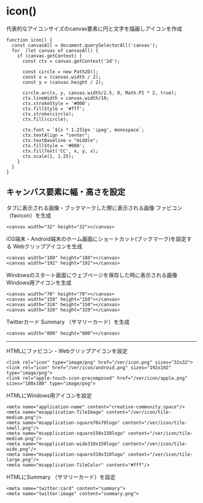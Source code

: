 # icon()
代表的なアイコンサイズのcanvas要素に円と文字を描画しアイコンを作成

```
function icon() {
  const canvasAll = document.querySelectorAll('canvas');
  for  (let canvas of canvasAll) {
    if (canvas.getContext) {
      const ctx = canvas.getContext('2d');

      const circle = new Path2D();
      const x = (canvas.width / 2);
      const y = (canvas.height / 2);

      circle.arc(x, y, canvas.width/2.5, 0, Math.PI * 2, true);
      ctx.lineWidth = canvas.width/10;
      ctx.strokeStyle = '#000';
      ctx.fillStyle = '#fff';
      ctx.stroke(circle);
      ctx.fill(circle);

      ctx.font = `${x * 1.23}px 'ipag', monospace`;
      ctx.textAlign = "center";
      ctx.textBaseline = "middle";
      ctx.fillStyle = '#000';
      ctx.fillText('CC', x, y, x);
      ctx.scale(1, 1.25);
    }
  }
}
```

## キャンバス要素に幅・高さを設定

タブに表示される画像・ブックマークした際に表示される画像
ファビコン（favicon）を生成
```
<canvas width="32" height="32"></canvas>
```

iOS端末・Android端末のホーム画面にショートカット(ブックマーク)を設定する
Webクリップアイコンを生成

```
<canvas width="180" height="180"></canvas>
<canvas width="192" height="192"></canvas>
```


Windowsのスタート画面にウェブページを保存した時に表示される画像
Windows用アイコンを生成

```
<canvas width="70" height="70"></canvas>
<canvas width="150" height="150"></canvas>
<canvas width="310" height="150"></canvas>
<canvas width="320" height="320"></canvas>
```


Twitterカード
Summary （サマリーカード）を生成

```
<canvas width="800" height="800"></canvas>
```

***

HTMLにファビコン・Webクリップアイコンを設定
```
<link rel="icon" type="image/png" href="/ver/icon.png" sizes="32x32">
<link rel="icon" href="/ver/icon/android.png" sizes="192x192" type="image/png">
<link rel="apple-touch-icon-precomposed" href="/ver/icon/apple.png" sizes="180x180" type="image/png">
```

HTMLにWindows用アイコンを設定
```
<meta name="application-name" content="creative-community.space"/>
<meta name="msapplication-TileImage" content="/ver/icon/tile-medium.png"/>
<meta name="msapplication-square70x70logo" content="/ver/icon/tile-small.png"/>
<meta name="msapplication-square150x150logo" content="/ver/icon/tile-medium.png"/>
<meta name="msapplication-wide310x150logo" content="/ver/icon/tile-wide.png"/>
<meta name="msapplication-square310x310logo" content="/ver/icon/tile-large.png"/>
<meta name="msapplication-TileColor" content="#fff"/>
```

HTMLにSummary （サマリーカード）を設定
```
<meta name="twitter:card" content="summary">
<meta name="twitter:image" content="summary.png">
```
